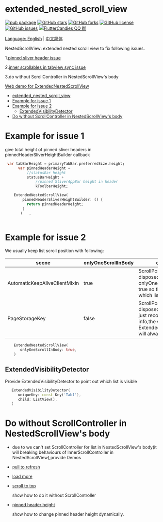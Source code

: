 # extended_nested_scroll_view

[![pub package](https://img.shields.io/pub/v/extended_nested_scroll_view.svg)](https://pub.dartlang.org/packages/extended_nested_scroll_view) [![GitHub stars](https://img.shields.io/github/stars/fluttercandies/extended_nested_scroll_view)](https://github.com/fluttercandies/extended_nested_scroll_view/stargazers) [![GitHub forks](https://img.shields.io/github/forks/fluttercandies/extended_nested_scroll_view)](https://github.com/fluttercandies/extended_nested_scroll_view/network)  [![GitHub license](https://img.shields.io/github/license/fluttercandies/extended_nested_scroll_view)](https://github.com/fluttercandies/extended_nested_scroll_view/blob/master/LICENSE)  [![GitHub issues](https://img.shields.io/github/issues/fluttercandies/extended_nested_scroll_view)](https://github.com/fluttercandies/extended_nested_scroll_view/issues) <a href="https://qm.qq.com/q/ZyJbSVjfSU">![FlutterCandies QQ 群](https://img.shields.io/badge/dynamic/yaml?url=https%3A%2F%2Fraw.githubusercontent.com%2Ffluttercandies%2F.github%2Frefs%2Fheads%2Fmain%2Fdata.yml&query=%24.qq_group_number&label=QQ%E7%BE%A4&logo=qq&color=1DACE8)

Language: [English](README.md) | [中文简体](README-ZH.md)

NestedScrollView: extended nested scroll view to fix following issues.

1.[pinned sliver header issue](https://github.com/flutter/flutter/issues/22393)

2.[inner scrollables in tabview sync issue](https://github.com/flutter/flutter/issues/21868)

3.do without ScrollController in NestedScrollView's body

[Web demo for ExtendedNestedScrollView](https://fluttercandies.github.io/extended_nested_scroll_view/)

- [extended_nested_scroll_view](#extended_nested_scroll_view)
- [Example for issue 1](#example-for-issue-1)
- [Example for issue 2](#example-for-issue-2)
  - [ExtendedVisibilityDetector](#extendedvisibilitydetector)
- [Do without ScrollController in NestedScrollView's body](#do-without-scrollcontroller-in-nestedscrollviews-body)
# Example for issue 1

give total height of pinned sliver headers in pinnedHeaderSliverHeightBuilder callback
``` dart
 var tabBarHeight = primaryTabBar.preferredSize.height;
      var pinnedHeaderHeight =
          //statusBar height
          statusBarHeight +
              //pinned SliverAppBar height in header
              kToolbarHeight;

    ExtendedNestedScrollView(
        pinnedHeaderSliverHeightBuilder: () {
          return pinnedHeaderHeight;
        }
       )   ,
       
```
# Example for issue 2

We usually keep list scroll position with following: 

| scene                         | onlyOneScrollInBody | description                                                                                                                                            |
| ----------------------------- | ------------------- | ------------------------------------------------------------------------------------------------------------------------------------------------------ |
| AutomaticKeepAliveClientMixin | true                | ScrollPosition will not be disposed, set onlyOneScrollInBody to true so that we can know which list is isActived.                                      |
| PageStorageKey                | false               | ScrollPosition will be disposed, PageStorageKey just record the position info,the scroll positions in ExtendedNestedScrollView will always single one. |




``` dart
    ExtendedNestedScrollView(
       onlyOneScrollInBody: true,
    )
```

## ExtendedVisibilityDetector

Provide ExtendedVisibilityDetector to point out which list is visible

``` dart
   ExtendedVisibilityDetector(
      uniqueKey: const Key('Tab1'),
      child: ListView(),
   )
```


# Do without ScrollController in NestedScrollView's body

* due to we can't set ScrollController for list in NestedScrollView's body(it will breaking behaviours of InnerScrollController in NestedScrollView),provide Demos
  
* [pull to refresh](https://github.com/fluttercandies/extended_nested_scroll_view/tree/master/example/lib/pages/complex/pull_to_refresh.dart)
  
* [load more](https://github.com/fluttercandies/extended_nested_scroll_view/tree/master/example/lib/pages/complex/load_more.dart) 
  
* [scroll to top](https://github.com/fluttercandies/extended_nested_scroll_view/tree/master/example/lib/pages/complex/scroll_to_top.dart) 
  
  show how to do it without ScrollController


* [pinned header height](https://github.com/fluttercandies/extended_nested_scroll_view/tree/master/example/lib/pages/simple/dynamic_pinned_header_height.dart) 

  show how to change pinned header height dynamically.

